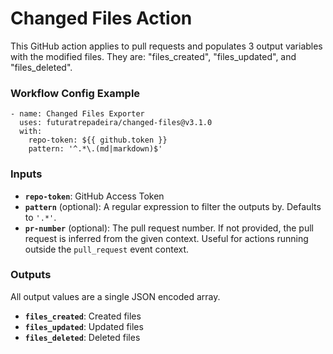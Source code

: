 # Changed Files Action

This GitHub action applies to pull requests and populates 3 output variables with the modified files. They are: "files_created", "files_updated", and "files_deleted".

### Workflow Config Example
```
- name: Changed Files Exporter
  uses: futuratrepadeira/changed-files@v3.1.0
  with:
    repo-token: ${{ github.token }}
    pattern: '^.*\.(md|markdown)$'
```

### Inputs
* **`repo-token`**: GitHub Access Token
* **`pattern`** (optional): A regular expression to filter the outputs by. Defaults to `'.*'`.
* **`pr-number`** (optional): The pull request number. If not provided, the pull request is inferred from the given context. Useful for actions running outside the `pull_request` event context.

### Outputs
All output values are a single JSON encoded array.

* **`files_created`**: Created files
* **`files_updated`**: Updated files
* **`files_deleted`**: Deleted files
